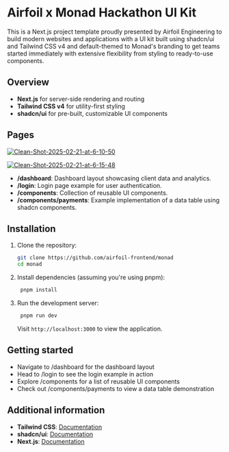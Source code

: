 # Airfoil x Monad Hackathon UI Kit

This is a Next.js project template proudly presented by Airfoil Engineering to build modern websites and applications with a UI kit built using shadcn/ui and Tailwind CSS v4 and default-themed to Monad's branding to get teams started immediately with extensive flexibility from styling to ready-to-use components.

## Overview

- **Next.js** for server-side rendering and routing
- **Tailwind CSS v4** for utility-first styling
- **shadcn/ui** for pre-built, customizable UI components

## Pages

<a href="https://ibb.co.com/p6NVTzpw"><img src="https://i.ibb.co.com/fVZ6Wp7F/Clean-Shot-2025-02-21-at-6-10-50.png" alt="Clean-Shot-2025-02-21-at-6-10-50" border="0"></a>

<a href="https://ibb.co.com/nsdvtWp2"><img src="https://i.ibb.co.com/3y6qQJKX/Clean-Shot-2025-02-21-at-6-15-48.png" alt="Clean-Shot-2025-02-21-at-6-15-48" border="0"></a>

- **/dashboard**: Dashboard layout showcasing client data and analytics.
- **/login**: Login page example for user authentication.
- **/components**: Collection of reusable UI components.
- **/components/payments**: Example implementation of a data table using shadcn components.

## Installation

1. Clone the repository:

   ```sh
   git clone https://github.com/airfoil-frontend/monad
   cd monad
   ```

2. Install dependencies (assuming you're using pnpm):
   ```sh
    pnpm install
   ```
3. Run the development server:

   ```sh
    pnpm run dev
   ```

   Visit `http://localhost:3000` to view the application.

## Getting started

- Navigate to /dashboard for the dashboard layout
- Head to /login to see the login example in action
- Explore /components for a list of reusable UI components
- Check out /components/payments to view a data table demonstration

## Additional information

- **Tailwind CSS**: [Documentation](https://tailwindcss.com/docs)
- **shadcn/ui**: [Documentation](https://ui.shadcn.com/)
- **Next.js**: [Documentation](https://nextjs.org/docs)
